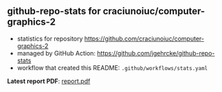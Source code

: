 ## github-repo-stats for craciunoiuc/computer-graphics-2

- statistics for repository https://github.com/craciunoiuc/computer-graphics-2
- managed by GitHub Action: https://github.com/jgehrcke/github-repo-stats
- workflow that created this README: `.github/workflows/stats.yaml`

**Latest report PDF**: [report.pdf](https://github.com/craciunoiuc/acs-homework-index/raw/repo_stats/craciunoiuc/computer-graphics-2/latest-report/report.pdf)

